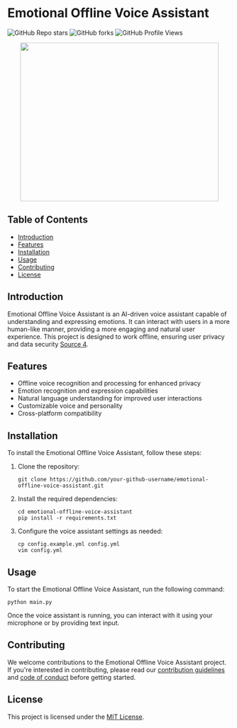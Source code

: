 # Emotional Offline Voice Assistant

![GitHub Repo stars](https://img.shields.io/github/stars/your-github-username/emotional-offline-voice-assistant?style=social)
![GitHub forks](https://img.shields.io/github/forks/your-github-username/emotional-offline-voice-assistant?style=social)
![GitHub Profile Views](https://komarev.com/ghpvc/?username=your-github-username&style=flat-square&color=blue)

<div align="center">
  <img src="https://media.giphy.com/media/dWesBcTLavkZuG35MI/giphy.gif" width="447" height="358"/>
</div>

## Table of Contents

- [Introduction](#introduction)
- [Features](#features)
- [Installation](#installation)
- [Usage](#usage)
- [Contributing](#contributing)
- [License](#license)

## Introduction

Emotional Offline Voice Assistant is an AI-driven voice assistant capable of understanding and expressing emotions. It can interact with users in a more human-like manner, providing a more engaging and natural user experience. This project is designed to work offline, ensuring user privacy and data security [Source 4](https://stackoverflow.com/questions/44185716/add-audio-in-github-readme-md).

## Features

* Offline voice recognition and processing for enhanced privacy
* Emotion recognition and expression capabilities
* Natural language understanding for improved user interactions
* Customizable voice and personality
* Cross-platform compatibility

## Installation

To install the Emotional Offline Voice Assistant, follow these steps:

1. Clone the repository:

   ```
   git clone https://github.com/your-github-username/emotional-offline-voice-assistant.git
   ```

2. Install the required dependencies:

   ```
   cd emotional-offline-voice-assistant
   pip install -r requirements.txt
   ```

3. Configure the voice assistant settings as needed:

   ```
   cp config.example.yml config.yml
   vim config.yml
   ```

## Usage

To start the Emotional Offline Voice Assistant, run the following command:

```
python main.py
```

Once the voice assistant is running, you can interact with it using your microphone or by providing text input.

## Contributing

We welcome contributions to the Emotional Offline Voice Assistant project. If you're interested in contributing, please read our [contribution guidelines](CONTRIBUTING.md) and [code of conduct](CODE_OF_CONDUCT.md) before getting started.

## License

This project is licensed under the [MIT License](LICENSE.md).